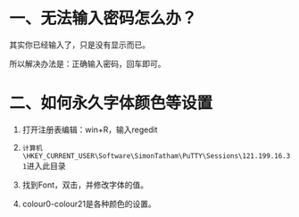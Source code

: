 # 一、无法输入密码怎么办？

其实你已经输入了，只是没有显示而已。

所以解决办法是：正确输入密码，回车即可。

# 二、如何永久字体颜色等设置

1. 打开注册表编辑：win+R，输入regedit

2. `计算机\HKEY_CURRENT_USER\Software\SimonTatham\PuTTY\Sessions\121.199.16.31`进入此目录
3. 找到Font，双击，并修改字体的值。
4. colour0-colour21是各种颜色的设置。

